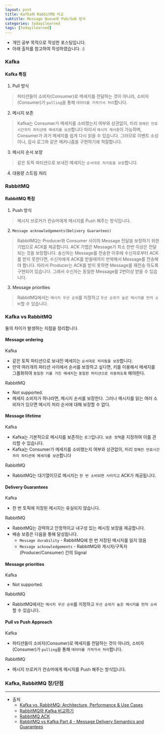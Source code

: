 ```yaml
---
layout: post
title: Kafka와 RabbitMQ 비교
subtitle: Message Queue와 Pub/Sub 방식
categories: todayilearned
tags: [todayilearned]
---
```


- 개인 공부 목적으로 작성한 포스팅입니다.
- 아래 출처를 참고하여 작성하였습니다. :)

### Kafka

#### Kafka 특징

1. Pull 방식

> 파티션들이 소비자(Consumer)로 메세지를 전달하는 것이 아니라, 소비자(Consumer)가 `pulling`을 통해 `데이터를 가져가서 처리`합니다.

2. 메시지 보존

> Kafka는 Consumer가 메세지를 소비했는지 여부와 상관없이, 미리 `정해진 만료시간까지 파티션에 메세지를 보관`합니다
> 따라서 `메시지 재사용`이 가능하며, Consumer가 과거 메세지를 쉽게 다시 읽을 수 있습니다.
> 그러므로 이벤트 소싱이나, 감사 로그와 같은 메커니즘을 구현하기에 적절합니다.

3. 메시지 순서 보장

> 같은 토픽 파티션으로 보내진 메세지는 `순서대로 처리됨을 보장`합니다.

4. 대용량 스트림 처리

### RabbitMQ

#### RabbitMQ 특징

1. Push 방식

> 메시지 브로커가 컨슈머에게 메시지를 Push 해주는 방식입니다.

2. `Message acknowledgements(Delivery Guarantees)`

> RabbitMQ는 Producer와 Consumer 사이의 Message 전달을 보장하기 위한 기법으로 ACK를 제공합니다.
> ACK 기법은 Message가 최소 한번 이상은 전달되는 것을 보장합니다.
> 송신자는 Message를 전송한 이후에 수신자로부터 ACK를 받지 못한다면, 수신자에게 ACK를 받을때까지 반복해서 Message를 전송해야 합니다.
> 따라서 Producer는 ACK를 받지 못하면 Message를 재전송 하도록 구현되어 있습니다.
> 그래서 수신자는 동일한 Message를 2번이상 받을 수 있습니다.

3. Message priorities

> RabbitMQ에서는 `메시지 우선 순위`를 지정하고 `우선 순위가 높은 메시지를 먼저 소비`할 수 있습니다.

### Kafka vs RabbitMQ

둘의 차이가 발생하는 지점을 정리합니다.

#### Message ordering

Kafka

- 같은 토픽 파티션으로 보내진 메세지는 `순서대로 처리됨을 보장`합니다.
- 만약 여러개의 파티션 사이에서 순서를 보장하고 싶다면, 키를 이용해서 메세지를 그룹화하여 `동일한 키를 가진 메세지`는 `동일한 파티션으로 이동하도록` 해야한다.

RabbitMQ

- Not supported.
- 메세지 소비자가 하나라면, 메시지 순서를 보장한다. 그러나 메시지를 읽는 여러 소비자가 있으면 메시지 처리 순서에 대해 보장할 수 없다.

#### Message lifetime

Kafka

- Kafka는 기본적으로 메시지를 보존하는 `로그`입니다. `보존 정책`을 지정하여 이를 관리할 수 있습니다.
- Kafka는 Consumer가 메세지를 소비했는지 여부와 상관없이, 미리 `정해진 만료시간까지 파티션에 메세지를 보관`합니다

RabbitMQ

- RabbitMQ는 대기열이므로 메시지는 `한 번 소비되면 사라지고` ACK가 제공됩니다.

#### Delivery Guarantees

Kafka

- 한 번 토픽에 저장된 메시지는 유실되지 않습니다.

RabbitMQ

- RabbitMQ는 강력하고 안정적이고 내구성 있는 메시징 보장을 제공합니다.
- 배송 보증은 다음을 통해 달성됩니다.
  - `Message durability` - RabbitMQ에 한 번 저장된 메시지를 잃지 않음
  - `Message acknowledgements` - RabbitMQ와 게시자/구독자(Producer/Consumer) 간의 Signal

#### Message priorities

Kafka

- Not supported.

RabbitMQ

- RabbitMQ에서는 `메시지 우선 순위`를 지정하고 `우선 순위가 높은 메시지를 먼저 소비`할 수 있습니다.

#### Pull vs Push Approach

Kafka

- 파티션들이 소비자(Consumer)로 메세지를 전달하는 것이 아니라, 소비자(Consumer)가 `pulling`을 통해 `데이터를 가져가서 처리`합니다.

RabbitMQ

- 메시지 브로커가 컨슈머에게 메시지를 Push 해주는 방식입니다.

### Kafka, RabbitMQ 장/단점

---

- 출처
  - [Kafka vs. RabbitMQ: Architecture, Performance & Use Cases](https://www.upsolver.com/blog/kafka-versus-rabbitmq-architecture-performance-use-case)
  - [RabbitMQ와 Kafka 비교하기](https://escapefromcoding.tistory.com/705#kafka)
  - [RabbitMQ ACK](https://ssup2.github.io/theory_analysis/RabbitMQ_Ack/)
  - [RabbitMQ vs Kafka Part 4 - Message Delivery Semantics and Guarantees](https://jack-vanlightly.com/blog/2017/12/15/rabbitmq-vs-kafka-part-4-message-delivery-semantics-and-guarantees)
